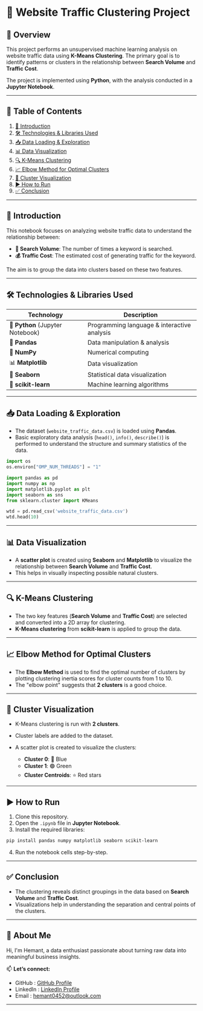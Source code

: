 # 🚀 Website Traffic Clustering Project

## 📝 Overview

This project performs an unsupervised machine learning analysis on website traffic data using **K-Means Clustering**. The primary goal is to identify patterns or clusters in the relationship between **Search Volume** and **Traffic Cost**.

The project is implemented using **Python**, with the analysis conducted in a **Jupyter Notebook**.

---

## 📑 Table of Contents

1. [📌 Introduction](#introduction)
2. [🛠 Technologies & Libraries Used](#technologies--libraries-used)
3. [📥 Data Loading & Exploration](#data-loading--exploration)
4. [📊 Data Visualization](#data-visualization)
5. [🔍 K-Means Clustering](#k-means-clustering)
6. [📈 Elbow Method for Optimal Clusters](#elbow-method-for-optimal-clusters)
7. [🎨 Cluster Visualization](#cluster-visualization)
8. [▶️ How to Run](#how-to-run)
9. [✅ Conclusion](#conclusion)

---

## 📌 Introduction

This notebook focuses on analyzing website traffic data to understand the relationship between:

* **🔎 Search Volume**: The number of times a keyword is searched.
* **💰 Traffic Cost**: The estimated cost of generating traffic for the keyword.

The aim is to group the data into clusters based on these two features.

---

## 🛠 Technologies & Libraries Used

| Technology                       | Description                                 |
| -------------------------------- | ------------------------------------------- |
| 🐍 **Python** (Jupyter Notebook) | Programming language & interactive analysis |
| 🐼 **Pandas**                    | Data manipulation & analysis                |
| 🔢 **NumPy**                     | Numerical computing                         |
| 📊 **Matplotlib**                | Data visualization                          |
| 🎨 **Seaborn**                   | Statistical data visualization              |
| 🤖 **scikit-learn**              | Machine learning algorithms                 |

---

## 📥 Data Loading & Exploration

* The dataset (`website_traffic_data.csv`) is loaded using **Pandas**.
* Basic exploratory data analysis (`head()`, `info()`, `describe()`) is performed to understand the structure and summary statistics of the data.

```python
import os
os.environ["OMP_NUM_THREADS"] = "1"

import pandas as pd
import numpy as np
import matplotlib.pyplot as plt
import seaborn as sns
from sklearn.cluster import KMeans

wtd = pd.read_csv('website_traffic_data.csv')
wtd.head(10)
```
---

## 📊 Data Visualization

* A **scatter plot** is created using **Seaborn** and **Matplotlib** to visualize the relationship between **Search Volume** and **Traffic Cost**.
* This helps in visually inspecting possible natural clusters.

---

## 🔍 K-Means Clustering

* The two key features (**Search Volume** and **Traffic Cost**) are selected and converted into a 2D array for clustering.
* **K-Means clustering** from **scikit-learn** is applied to group the data.

---

## 📈 Elbow Method for Optimal Clusters

* The **Elbow Method** is used to find the optimal number of clusters by plotting clustering inertia scores for cluster counts from 1 to 10.
* The "elbow point" suggests that **2 clusters** is a good choice.

---

## 🎨 Cluster Visualization

* K-Means clustering is run with **2 clusters**.
* Cluster labels are added to the dataset.
* A scatter plot is created to visualize the clusters:

  * **Cluster 0**: 🔵 Blue
  * **Cluster 1**: 🟢 Green
  * **Cluster Centroids**: ⭐ Red stars

---

## ▶️ How to Run

1. Clone this repository.
2. Open the `.ipynb` file in **Jupyter Notebook**.
3. Install the required libraries:

```bash
pip install pandas numpy matplotlib seaborn scikit-learn
```

4. Run the notebook cells step-by-step.

---

## ✅ Conclusion

* The clustering reveals distinct groupings in the data based on **Search Volume** and **Traffic Cost**.
* Visualizations help in understanding the separation and central points of the clusters.

---

## 👤 About Me

Hi, I'm Hemant, a data enthusiast passionate about turning raw data into meaningful business insights.

📫 **Let’s connect:**  
- GitHub : [GitHub Profile](https://github.com/hemant1491)
- LinkedIn : [LinkedIn Profile](https://www.linkedin.com/in/hemant1491/)  
- Email : hemant0452@outlook.com

---
